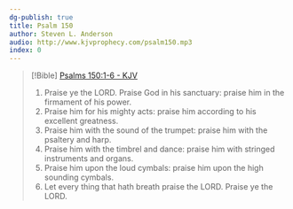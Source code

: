```yaml
---
dg-publish: true
title: Psalm 150
author: Steven L. Anderson
audio: http://www.kjvprophecy.com/psalm150.mp3
index: 0
---
```


> [!Bible] [Psalms 150:1-6 - KJV](https://bible-api.com/Psalm+150:1-6?translation=kjv)
> 1. Praise ye the LORD. Praise God in his sanctuary: praise him in the firmament of his power.
> 2. Praise him for his mighty acts: praise him according to his excellent greatness.
> 3. Praise him with the sound of the trumpet: praise him with the psaltery and harp.
> 4. Praise him with the timbrel and dance: praise him with stringed instruments and organs.
> 5. Praise him upon the loud cymbals: praise him upon the high sounding cymbals.
> 6. Let every thing that hath breath praise the LORD. Praise ye the LORD.
